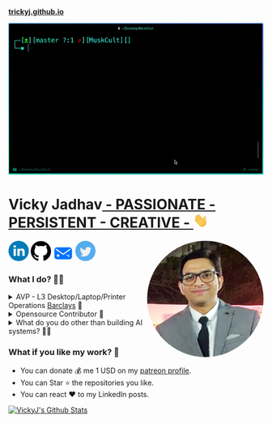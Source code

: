 [**trickyj.github.io**](https://trickyj.github.io/)

<img src="https://github.com/trickyj/vickyj.github.io/blob/master/logos/3.gif" height="300px" width="900px" />

<h1>Vicky Jadhav<a href="https://www.linkedin.com/in/vickyj/"> - PASSIONATE - PERSISTENT - CREATIVE - </a><img src="https://github.com/trickyj/vickyj.github.io/blob/master/logos/Hi.gif" width="30px"></h1>
<img align='right' src="https://github.com/trickyj/vickyj.github.io/blob/master/logos/Me_vicky_jadhav.jpg" alt="Avatar" width="230" style="border-radius: 50%;" />

<a href="https://www.linkedin.com/in/jadhavvicky/"><img src="https://github.com/trickyj/vickyj.github.io/blob/master/logos/linkedin.png" width="40" /></a>
<a href="https://github.com/trickyj"><img src="https://github.com/trickyj/vickyj.github.io/blob/master/logos/github-logo.png" width="40" /></a>
<a href="mailto:tricky.j@yahoo.com"><img src="https://github.com/trickyj/vickyj.github.io/blob/master/logos/email.gif" width="40" /></a>
<a href="https://twitter.com/RosalinaFe9832"><img src="https://github.com/trickyj/vickyj.github.io/blob/master/logos/twitter.png" width="40" /></a>

<h3>What I do? 👨‍💻</h3>
<details>
  <summary>AVP - L3 Desktop/Laptop/Printer Operations <a href="https://home.barclays/">Barclays</a> 🤖</summary>
  <ul>
    <li>Working on Windows / Mac infra. Troubleshooting and debugging issues related to windows OS and various internal / external applications on windows platforms</li>
    <li>Mainintaing and troubleshooting issues over the network, AD, GPO's etc...</li>
  </ul>
</details>
<details>
<summary>Opensource Contributor 📝</summary>
  <ul>
    <li>You can get detailed information of my contributions <a href="https://scrollunlock.wordpress.com/about/">here</a>.</li>
    <li>You can also scroll down and get the information on my <a href="https://github.com/Trickyj">github profile</a>.</li>
  </ul>
</details>

<details>
<summary>What do you do other than building AI systems? 💁‍♂️</summary>
  <ul>
    <li>I write blogs about powerful lessons in personal changes. You can visit my blog site at <a href="https://scrollunlock.wordpress.com">scrollunlock.wordpress.com</a>.</li>
    <li>I am open to take freelacing web development work if any. </li>
  </ul>
</details>

<h3>What if you like my work? 🤩</h3>
<ul>
  <li>You can donate 💰 me 1 USD on my <a href="https://www.patreon.com/">patreon profile</a>.</li>
  <li>You can Star ⭐ the repositories you like.</li>
  <li>You can react ❤️ to my LinkedIn posts.</li>
</ul>

[![VickyJ's Github Stats](https://github-readme-stats.vercel.app/api?username=trickyj&show_icons=true&count_private=true)](https://github.com/trickyj/)
